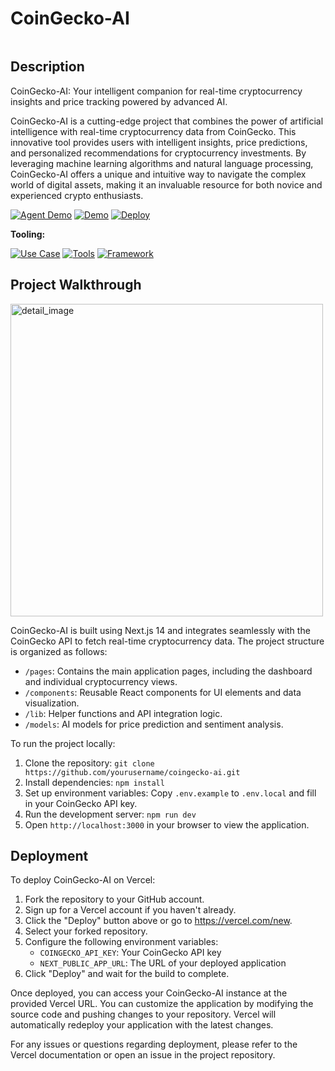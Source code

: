 # CoinGecko-AI

<img src="https://i.imgur.com/s9HSENw.jpg" alt="cover_image" width="0" />

## Description

CoinGecko-AI: Your intelligent companion for real-time cryptocurrency insights and price tracking powered by advanced AI.

CoinGecko-AI is a cutting-edge project that combines the power of artificial intelligence with real-time cryptocurrency data from CoinGecko. This innovative tool provides users with intelligent insights, price predictions, and personalized recommendations for cryptocurrency investments. By leveraging machine learning algorithms and natural language processing, CoinGecko-AI offers a unique and intuitive way to navigate the complex world of digital assets, making it an invaluable resource for both novice and experienced crypto enthusiasts.

[![Agent Demo](https://img.shields.io/badge/Demo-Visit%20Demo-orange)](https://wallet.bitte.ai/smart-actions/prompt/what%20can%20you%20help%20me%20with?mode=debug&agentId=coingecko-ai.vercel.app)
[![Demo](https://img.shields.io/badge/Demo-Visit%20Demo-brightgreen)](https://coingecko-ai-demo.vercel.app/)
[![Deploy](https://img.shields.io/badge/Deploy-Deploy%20Now-blue)](https://vercel.com/new/clone?repository-url=https%3A%2F%2Fgithub.com%2Fyourusername%2Fcoingecko-ai)


**Tooling:**

[![Use Case](https://img.shields.io/badge/Use%20Case-Cryptocurrency%20Analysis,Price%20Prediction-blue)](#)
[![Tools](https://img.shields.io/badge/Tools-CoinGecko%20API,TensorFlow-blue)](#)
[![Framework](https://img.shields.io/badge/Framework-NextJS%2014-blue)](#)

## Project Walkthrough

<img src="https://github.com/user-attachments/assets/c59dcf62-fdfe-40d6-a128-073c16a9479f" alt="detail_image" width="500"/>

CoinGecko-AI is built using Next.js 14 and integrates seamlessly with the CoinGecko API to fetch real-time cryptocurrency data. The project structure is organized as follows:

- `/pages`: Contains the main application pages, including the dashboard and individual cryptocurrency views.
- `/components`: Reusable React components for UI elements and data visualization.
- `/lib`: Helper functions and API integration logic.
- `/models`: AI models for price prediction and sentiment analysis.

To run the project locally:

1. Clone the repository: `git clone https://github.com/yourusername/coingecko-ai.git`
2. Install dependencies: `npm install`
3. Set up environment variables: Copy `.env.example` to `.env.local` and fill in your CoinGecko API key.
4. Run the development server: `npm run dev`
5. Open `http://localhost:3000` in your browser to view the application.

## Deployment

To deploy CoinGecko-AI on Vercel:

1. Fork the repository to your GitHub account.
2. Sign up for a Vercel account if you haven't already.
3. Click the "Deploy" button above or go to https://vercel.com/new.
4. Select your forked repository.
5. Configure the following environment variables:
   - `COINGECKO_API_KEY`: Your CoinGecko API key
   - `NEXT_PUBLIC_APP_URL`: The URL of your deployed application
6. Click "Deploy" and wait for the build to complete.

Once deployed, you can access your CoinGecko-AI instance at the provided Vercel URL. You can customize the application by modifying the source code and pushing changes to your repository. Vercel will automatically redeploy your application with the latest changes.

For any issues or questions regarding deployment, please refer to the Vercel documentation or open an issue in the project repository.
